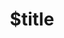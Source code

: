 ---
title: $title
second_title: GroupDocs.Annotation für .NET-API-Referenz
description: $description
type: docs
weight: $weight
url: /de/net/$ref/
---